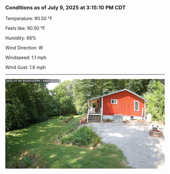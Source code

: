 ### Conditions as of July 9, 2025 at 3:15:10 PM CDT 

Temperature: 90.50 &deg;F

Feels like: 90.50 &deg;F

Humidity: 66%

Wind Direction: W

Windspeed: 1.1 mph

Wind Gust: 1.6 mph

---

<img src="./images/latest.jpeg"/>

